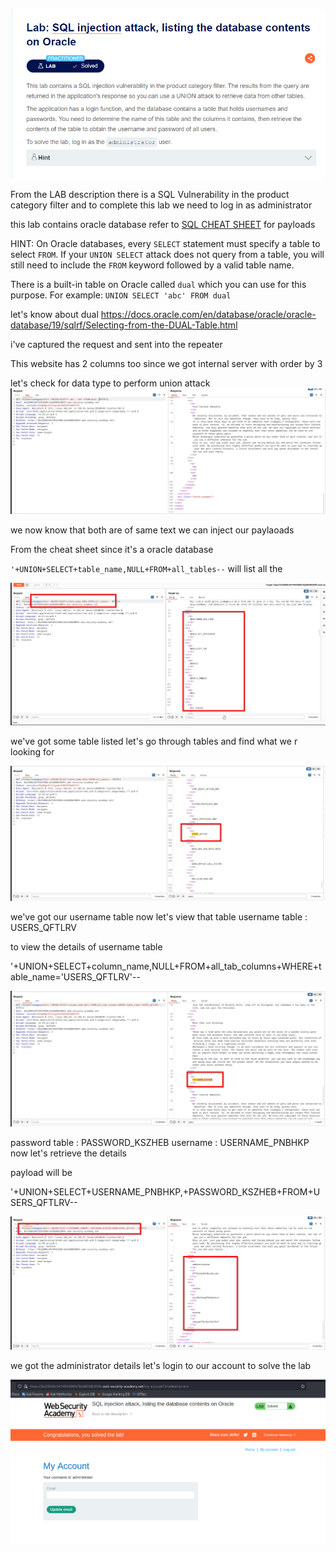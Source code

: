 ![](../../attachments/Pasted%20image%2020240528164508.png)

From the LAB description there is a SQL Vulnerability in the product category filter and to complete this lab we need to log in as administrator 

this lab contains oracle database 
refer to [SQL CHEAT SHEET](../SQL%20CHEAT%20SHEET.md) for payloads

HINT:
On Oracle databases, every `SELECT` statement must specify a table to select `FROM`. If your `UNION SELECT` attack does not query from a table, you will still need to include the `FROM` keyword followed by a valid table name.

There is a built-in table on Oracle called `dual` which you can use for this purpose. For example: `UNION SELECT 'abc' FROM dual`

let's know about dual 
https://docs.oracle.com/en/database/oracle/oracle-database/19/sqlrf/Selecting-from-the-DUAL-Table.html


i've captured the request and sent into the repeater 

This website has 2 columns too since we got internal server with order by 3

let's check for data type to perform union attack 
![](../../attachments/Pasted%20image%2020240528165117.png)

we now know that both are of same text we can inject our paylaoads

From the cheat sheet since it's a oracle database

 `'+UNION+SELECT+table_name,NULL+FROM+all_tables--`
will list all the 

![](../../attachments/Pasted%20image%2020240528165310.png)

we've got some table listed let's go through tables and find what we r looking for

![](../../attachments/Pasted%20image%2020240528165534.png)

we've got our username table now let's view that table
username table : USERS_QFTLRV

to view the details of username table 

'+UNION+SELECT+column_name,NULL+FROM+all_tab_columns+WHERE+table_name='USERS_QFTLRV'--

![](../../attachments/Pasted%20image%2020240528165801.png)

password table : PASSWORD_KSZHEB
username : USERNAME_PNBHKP
now  let's retrieve the details 

payload will be 

'+UNION+SELECT+USERNAME_PNBHKP,+PASSWORD_KSZHEB+FROM+USERS_QFTLRV--

![](../../attachments/Pasted%20image%2020240528170016.png)

we got the administrator details let's login to our account to solve the lab 

![](../../attachments/Pasted%20image%2020240528170228.png)